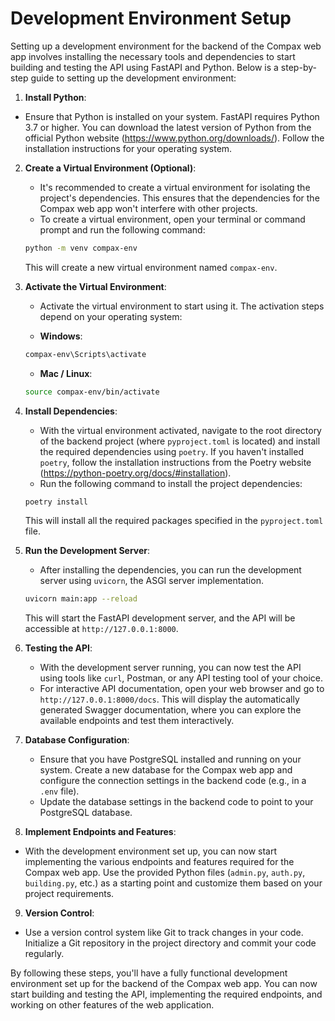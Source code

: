# Development Environment Setup

Setting up a development environment for the backend of the Compax web app involves installing the necessary tools and dependencies to start building and testing the API using FastAPI and Python. Below is a step-by-step guide to setting up the development environment:

 1. **Install Python**:
   * Ensure that Python is installed on your system. FastAPI requires Python 3.7 or higher. You can download the latest version of Python from the official Python website (https://www.python.org/downloads/). Follow the installation instructions for your operating system.
   
2. **Create a Virtual Environment (Optional)**:
    - It's recommended to create a virtual environment for isolating the project's dependencies. This ensures that the dependencies for the Compax web app won't interfere with other projects.
   - To create a virtual environment, open your terminal or command prompt and run the following command:

   ```bash
   python -m venv compax-env
   ```

   This will create a new virtual environment named `compax-env`.

3. **Activate the Virtual Environment**:
   - Activate the virtual environment to start using it. The activation steps depend on your operating system:

   - **Windows**:

   ```bash
   compax-env\Scripts\activate
   ```

   - **Mac / Linux**:

   ```bash
   source compax-env/bin/activate
   ```

4. **Install Dependencies**:
   - With the virtual environment activated, navigate to the root directory of the backend project (where `pyproject.toml` is located) and install the required dependencies using `poetry`. If you haven't installed `poetry`, follow the installation instructions from the Poetry website (https://python-poetry.org/docs/#installation).
   - Run the following command to install the project dependencies:

   ```bash
   poetry install
   ```

   This will install all the required packages specified in the `pyproject.toml` file.

5. **Run the Development Server**:
   - After installing the dependencies, you can run the development server using `uvicorn`, the ASGI server implementation.

   ```bash
   uvicorn main:app --reload
   ```

   This will start the FastAPI development server, and the API will be accessible at `http://127.0.0.1:8000`.

6. **Testing the API**:
   - With the development server running, you can now test the API using tools like `curl`, Postman, or any API testing tool of your choice.
   - For interactive API documentation, open your web browser and go to `http://127.0.0.1:8000/docs`. This will display the automatically generated Swagger documentation, where you can explore the available endpoints and test them interactively.

7. **Database Configuration**:
   - Ensure that you have PostgreSQL installed and running on your system. Create a new database for the Compax web app and configure the connection settings in the backend code (e.g., in a `.env` file).
   - Update the database settings in the backend code to point to your PostgreSQL database.

 8. **Implement Endpoints and Features**:
   - With the development environment set up, you can now start implementing the various endpoints and features required for the Compax web app. Use the provided Python files (`admin.py`, `auth.py`, `building.py`, etc.) as a starting point and customize them based on your project requirements.

9.  **Version Control**:
   - Use a version control system like Git to track changes in your code. Initialize a Git repository in the project directory and commit your code regularly.

By following these steps, you'll have a fully functional development environment set up for the backend of the Compax web app. You can now start building and testing the API, implementing the required endpoints, and working on other features of the web application.